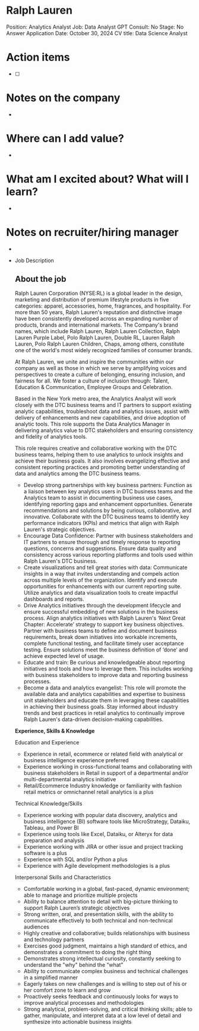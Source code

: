 # Ralph Lauren

Position: Analytics Analyst
Job: Data Analyst
GPT Consult: No
Stage: No Answer
Application Date: October 30, 2024
CV title: Data Science Analyst

# Action items

- [ ]  

# Notes on the company

- 

# Where can I add value?

- 

# What am I excited about? What will I learn?

- 

# Notes on recruiter/hiring manager

- 

- Job Description
    
    ## About the job
    
    Ralph Lauren Corporation (NYSE:RL) is a global leader in the design, marketing and distribution of premium lifestyle products in five categories: apparel, accessories, home, fragrances, and hospitality. For more than 50 years, Ralph Lauren's reputation and distinctive image have been consistently developed across an expanding number of products, brands and international markets. The Company's brand names, which include Ralph Lauren, Ralph Lauren Collection, Ralph Lauren Purple Label, Polo Ralph Lauren, Double RL, Lauren Ralph Lauren, Polo Ralph Lauren Children, Chaps, among others, constitute one of the world's most widely recognized families of consumer brands.
    
    At Ralph Lauren, we unite and inspire the communities within our company as well as those in which we serve by amplifying voices and perspectives to create a culture of belonging, ensuring inclusion, and fairness for all. We foster a culture of inclusion through: Talent, Education & Communication, Employee Groups and Celebration.
    
    Based in the New York metro area, the Analytics Analyst will work closely with the DTC business teams and IT partners to support existing analytic capabilities, troubleshoot data and analytics issues, assist with delivery of enhancements and new capabilities, and drive adoption of analytic tools. This role supports the Data Analytics Manager in delivering analytics value to DTC stakeholders and ensuring consistency and fidelity of analytics tools.
    
    This role requires creative and collaborative working with the DTC business teams, helping them to use analytics to unlock insights and achieve their business goals. It also involves evangelizing effective and consistent reporting practices and promoting better understanding of data and analytics among the DTC business teams.
    
    - Develop strong partnerships with key business partners: Function as a liaison between key analytics users in DTC business teams and the Analytics team to assist in documenting business use cases, identifying reporting gaps and enhancement opportunities. Generate recommendations and solutions by being curious, collaborative, and innovative. Collaborate with the DTC business teams to identify key performance indicators (KPIs) and metrics that align with Ralph Lauren's strategic objectives.
    - Encourage Data Confidence: Partner with business stakeholders and IT partners to ensure thorough and timely response to reporting questions, concerns and suggestions. Ensure data quality and consistency across various reporting platforms and tools used within Ralph Lauren's DTC business.
    - Create visualizations and tell great stories with data: Communicate insights in a way that invites understanding and compels action across multiple levels of the organization. Identify and execute opportunities for enhancements with our current reporting suite. Utilize analytics and data visualization tools to create impactful dashboards and reports.
    - Drive Analytics initiatives through the development lifecycle and ensure successful embedding of new solutions in the business process. Align analytics initiatives with Ralph Lauren's ‘Next Great Chapter: Accelerate’ strategy to support key business objectives. Partner with business teams to define and document business requirements, break down initiatives into workable increments, complete functional testing, and facilitate timely user acceptance testing. Ensure solutions meet the business definition of ‘done’ and achieve expected level of usage.
    - Educate and train: Be curious and knowledgeable about reporting initiatives and tools and how to leverage them. This includes working with business stakeholders to improve data and reporting business processes.
    - Become a data and analytics evangelist: This role will promote the available data and analytics capabilities and expertise to business unit stakeholders and educate them in leveraging these capabilities in achieving their business goals. Stay informed about industry trends and best practices in retail analytics to continually improve Ralph Lauren's data-driven decision-making capabilities.
    
    **Experience, Skills & Knowledge**
    
    Education and Experience
    
    - Experience in retail, ecommerce or related field with analytical or business intelligence experience preferred
    - Experience working in cross-functional teams and collaborating with business stakeholders in Retail in support of a departmental and/or multi-departmental analytics initiative
    - Retail/Ecommerce Industry knowledge or familiarity with fashion retail metrics or omnichannel retail analytics is a plus
    
    Technical Knowledge/Skills
    
    - Experience working with popular data discovery, analytics and business intelligence (BI) software tools like MicroStrategy, Dataiku, Tableau, and Power BI
    - Experience using tools like Excel, Dataiku, or Alteryx for data preparation and analysis
    - Experience working with JIRA or other issue and project tracking software is a plus
    - Experience with SQL and/or Python a plus
    - Experience with Agile development methodologies is a plus
    
    Interpersonal Skills and Characteristics
    
    - Comfortable working in a global, fast-paced, dynamic environment; able to manage and prioritize multiple projects
    - Ability to balance attention to detail with big-picture thinking to support Ralph Lauren’s strategic objectives
    - Strong written, oral, and presentation skills, with the ability to communicate effectively to both technical and non-technical audiences
    - Highly creative and collaborative; builds relationships with business and technology partners
    - Exercises good judgment, maintains a high standard of ethics, and demonstrates a commitment to doing the right thing
    - Demonstrates strong intellectual curiosity, constantly seeking to understand the "why" behind the “what”
    - Ability to communicate complex business and technical challenges in a simplified manner
    - Eagerly takes on new challenges and is willing to step out of his or her comfort zone to learn and grow
    - Proactively seeks feedback and continuously looks for ways to improve analytical processes and methodologies
    - Strong analytical, problem-solving, and critical thinking skills; able to gather, manipulate, and interpret data at a low level of detail and synthesize into actionable business insights